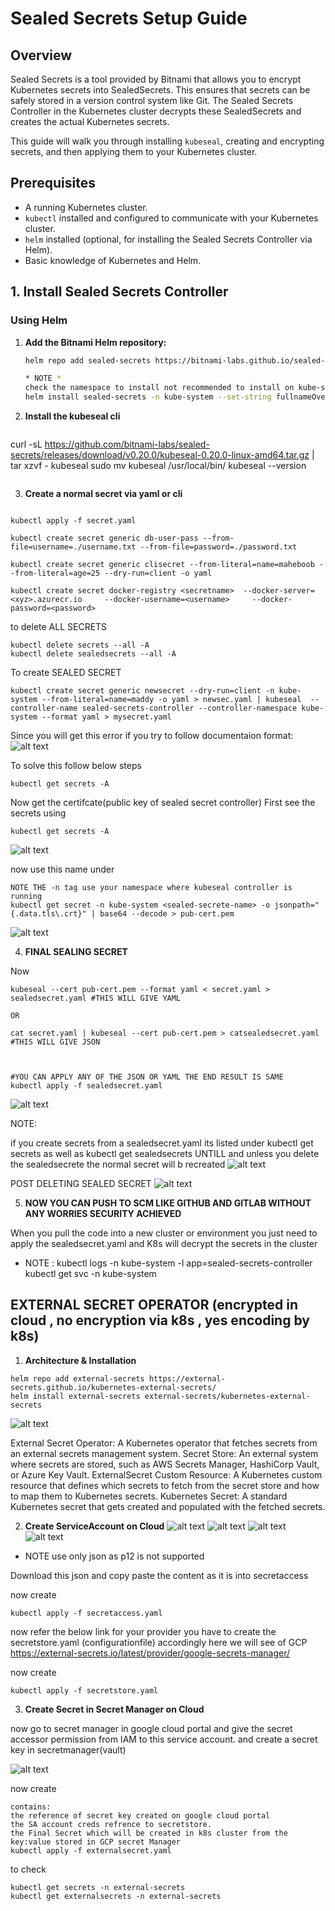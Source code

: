 # Sealed Secrets Setup Guide

## Overview

Sealed Secrets is a tool provided by Bitnami that allows you to encrypt Kubernetes secrets into SealedSecrets. This ensures that secrets can be safely stored in a version control system like Git. The Sealed Secrets Controller in the Kubernetes cluster decrypts these SealedSecrets and creates the actual Kubernetes secrets.

This guide will walk you through installing `kubeseal`, creating and encrypting secrets, and then applying them to your Kubernetes cluster.

## Prerequisites

- A running Kubernetes cluster.
- `kubectl` installed and configured to communicate with your Kubernetes cluster.
- `helm` installed (optional, for installing the Sealed Secrets Controller via Helm).
- Basic knowledge of Kubernetes and Helm.

## 1. Install Sealed Secrets Controller

### Using Helm

1. **Add the Bitnami Helm repository:**

   ```sh
   helm repo add sealed-secrets https://bitnami-labs.github.io/sealed-secrets

   * NOTE * 
   check the namespace to install not recommended to install on kube-system
   helm install sealed-secrets -n kube-system --set-string fullnameOverride=sealed-secrets-controller sealed-secrets/sealed-secrets
    ```

2. **Install the kubeseal cli**

   ```sh
  curl -sL https://github.com/bitnami-labs/sealed-secrets/releases/download/v0.20.0/kubeseal-0.20.0-linux-amd64.tar.gz | tar xzvf - kubeseal
sudo mv kubeseal /usr/local/bin/
kubeseal --version
```
```




3. **Create a normal secret via yaml or cli** 

```

kubectl apply -f secret.yaml

kubectl create secret generic db-user-pass --from-file=username=./username.txt --from-file=password=./password.txt

kubectl create secret generic clisecret --from-literal=name=maheboob --from-literal=age=25 --dry-run=client -o yaml   

kubectl create secret docker-registry <secretname>  --docker-server=<xyz>.azurecr.io     --docker-username=<username>     --docker-password=<password>

```
 to delete ALL SECRETS 
 
 ```
 kubectl delete secrets --all -A
 kubectl delete sealedsecrets --all -A

```

To create SEALED SECRET

```
kubectl create secret generic newsecret --dry-run=client -n kube-system --from-literal=name=maddy -o yaml > newsec.yaml | kubeseal  --controller-name sealed-secrets-controller --controller-namespace kube-system --format yaml > mysecret.yaml

```

Since you will get this error if you try to follow documentaion format:
![alt text](image-6.png)

To solve this follow below steps
```
kubectl get secrets -A
```

Now get the certifcate(public key of sealed secret controller)
First see the secrets using
```
kubectl get secrets -A
```
![alt text](image-1.png)

now use this name under 

```
NOTE THE -n tag use your namespace where kubeseal controller is running
kubectl get secret -n kube-system <sealed-secrete-name> -o jsonpath="{.data.tls\.crt}" | base64 --decode > pub-cert.pem
```
![alt text](image-2.png)

4. **FINAL SEALING SECRET** 

Now 
```
kubeseal --cert pub-cert.pem --format yaml < secret.yaml > sealedsecret.yaml #THIS WILL GIVE YAML

OR 

cat secret.yaml | kubeseal --cert pub-cert.pem > catsealedsecret.yaml  #THIS WILL GIVE JSON



#YOU CAN APPLY ANY OF THE JSON OR YAML THE END RESULT IS SAME
kubectl apply -f sealedsecret.yaml

```
![alt text](image-3.png)

NOTE:

if you create secrets from a sealedsecret.yaml 
its listed under kubectl get secrets as well as 
kubectl get sealedsecrets
UNTILL and unless you delete the sealedsecrete the normal secret will b recreated
![alt text](image-4.png)

POST DELETING SEALED SECRET
![alt text](image-5.png)


5. **NOW YOU CAN PUSH TO SCM LIKE GITHUB AND GITLAB WITHOUT ANY WORRIES SECURITY ACHIEVED** 

When you pull the code into a new cluster or environment
you just need to apply the sealedsecret.yaml and K8s will decrypt the secrets in the cluster
* NOTE :
kubectl logs -n kube-system -l app=sealed-secrets-controller
kubectl get svc -n kube-system



## EXTERNAL SECRET OPERATOR  (encrypted in cloud , no encryption via k8s , yes encoding by k8s)


1. **Architecture & Installation** 

```
helm repo add external-secrets https://external-secrets.github.io/kubernetes-external-secrets/
helm install external-secrets external-secrets/kubernetes-external-secrets
```
![alt text](image-7.png)

External Secret Operator: A Kubernetes operator that fetches secrets from an external secrets management system.
Secret Store: An external system where secrets are stored, such as AWS Secrets Manager, HashiCorp Vault, or Azure Key Vault.
ExternalSecret Custom Resource: A Kubernetes custom resource that defines which secrets to fetch from the secret store and how to map them to Kubernetes secrets.
Kubernetes Secret: A standard Kubernetes secret that gets created and populated with the fetched secrets.


2. **Create ServiceAccount on Cloud** 
![alt text](image-8.png)
![alt text](image-10.png)
![alt text](image-11.png)
![alt text](/Screenshots/image-12.png)

* NOTE use only json as p12 is not supported

Download this json and copy paste the content as it is into secretaccess

now create 
```
kubectl apply -f secretaccess.yaml
```
now refer the below link for your provider you have to create the secretstore.yaml (configurationfile) accordingly
here we will see of GCP
https://external-secrets.io/latest/provider/google-secrets-manager/

now create 
```
kubectl apply -f secretstore.yaml

````

3. **Create Secret in Secret Manager on Cloud** 

now go to secret manager in google cloud portal and give the secret accessor permission from IAM to this service account.
and create a secret key in secretmanager(vault)

![alt text](image-9.png)

now create
```
contains:
the reference of secret key created on google cloud portal 
the SA account creds refrence to secretstore.
the Final Secret which will be created in k8s cluster from the key:value stored in GCP secret Manager
kubectl apply -f externalsecret.yaml 
```

to check 
```
kubectl get secrets -n external-secrets
kubectl get externalsecrets -n external-secrets
```



